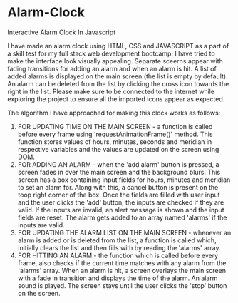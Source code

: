 # Alarm-Clock
Interactive Alarm Clock In Javascript

I have made an alarm clock using HTML, CSS and JAVASCRIPT as a part of a skill test for my full stack web development bootcamp. I have tried to make the interface look visually appealing. Separate sceerns appear with fading transitions for adding an alarm and when an alarm is hit. A list of added alarms is displayed on the main screen (the list is empty by default). An alarm can be deleted from the list by clicking the cross icon towards the right in the list. Please make sure to be connected to the internet while exploring the project to ensure all the imported icons appear as expected.

  The algorithm I have approached for making this clock works as follows:
  1. FOR UPDATING TIME ON THE MAIN SCREEN - a function is called before every frame using 'requestAnimationFrame()' method. This function stores values of hours, minutes, seconds and meridian in respective variables and the values are updated on the screen using DOM.
  2. FOR ADDING AN ALARM - when the 'add alarm' button is pressed, a screen fades in over the main screen and the background blurs. This screen has a box containing input fields for hours, minutes and meridian to set an alarm for. Along with this, a cancel button is present on the toop right corner of the box. Once the fields are filled with user input and the user clicks the 'add' button, the inputs are checked if they are valid. If the inputs are invalid, an alert message is shown and the input fields are reset. The alarm gets added to an array named 'alarms' if the inputs are valid.
  3. FOR UPDATING THE ALARM LIST ON THE MAIN SCREEN - whenever an alarm is added or is deleted from the list, a function is called which, initially clears the list and then fills with by reading the 'alarms' array.
  4. FOR HITTING AN ALARM - the function which is called before every frame, also checks if the current time matches with any alarm from the 'alarms' array. When an alarm is hit, a screen overlays the main screen with a fade in transition and displays the time of the alarm. An alarm sound is played. The screen stays until the user clicks the 'stop' button on the screen.
